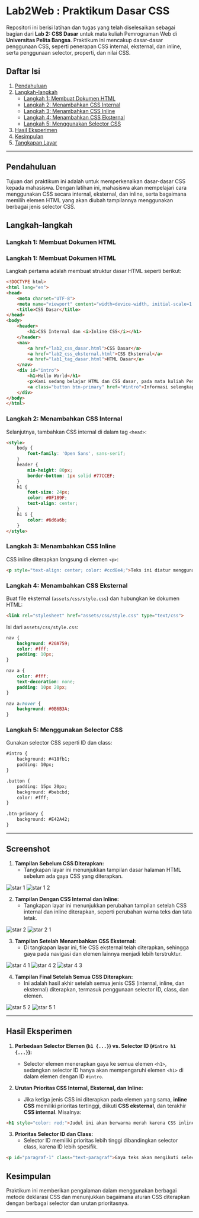 # Lab2Web : Praktikum Dasar CSS

Repositori ini berisi latihan dan tugas yang telah diselesaikan sebagai bagian dari **Lab 2: CSS Dasar** untuk mata kuliah Pemrograman Web di **Universitas Pelita Bangsa**. Praktikum ini mencakup dasar-dasar penggunaan CSS, seperti penerapan CSS internal, eksternal, dan inline, serta penggunaan selector, properti, dan nilai CSS.

## Daftar Isi
1. [Pendahuluan](#pendahuluan)
2. [Langkah-langkah](#langkah-langkah)
   - [Langkah 1: Membuat Dokumen HTML](#langkah-1-membuat-dokumen-html)
   - [Langkah 2: Menambahkan CSS Internal](#langkah-2-menambahkan-css-internal)
   - [Langkah 3: Menambahkan CSS Inline](#langkah-3-menambahkan-css-inline)
   - [Langkah 4: Menambahkan CSS Eksternal](#langkah-4-menambahkan-css-eksternal)
   - [Langkah 5: Menggunakan Selector CSS](#langkah-5-menggunakan-selector-css)
3. [Hasil Eksperimen](#hasil-eksperimen)
4. [Kesimpulan](#kesimpulan)
5. [Tangkapan Layar](#tangkapan-layar)

---

## Pendahuluan

Tujuan dari praktikum ini adalah untuk memperkenalkan dasar-dasar CSS kepada mahasiswa. Dengan latihan ini, mahasiswa akan mempelajari cara menggunakan CSS secara internal, eksternal, dan inline, serta bagaimana memilih elemen HTML yang akan diubah tampilannya menggunakan berbagai jenis selector CSS.

## Langkah-langkah

### Langkah 1: Membuat Dokumen HTML
### Langkah 1: Membuat Dokumen HTML
Langkah pertama adalah membuat struktur dasar HTML seperti berikut:

```html
<!DOCTYPE html>
<html lang="en">
<head>
    <meta charset="UTF-8">
    <meta name="viewport" content="width=device-width, initial-scale=1.0">
    <title>CSS Dasar</title>
</head>
<body>
    <header>
        <h1>CSS Internal dan <i>Inline CSS</i></h1>
    </header>
    <nav>
        <a href="lab2_css_dasar.html">CSS Dasar</a>
        <a href="lab2_css_eksternal.html">CSS Eksternal</a>
        <a href="lab1_tag_dasar.html">HTML Dasar</a>
    </nav>
    <div id="intro">
        <h1>Hello World</h1>
        <p>Kami sedang belajar HTML dan CSS dasar, pada mata kuliah Pemrograman Web.</p>
        <a class="button btn-primary" href="#intro">Informasi selengkapnya</a>
    </div>
</body>
</html>
```
### Langkah 2: Menambahkan CSS Internal
Selanjutnya, tambahkan CSS internal di dalam tag `<head>`:

```html
<style>
    body {
        font-family: 'Open Sans', sans-serif;
    }
    header {
        min-height: 80px;
        border-bottom: 1px solid #77CCEF;
    }
    h1 {
        font-size: 24px;
        color: #0F189F;
        text-align: center;
    }
    h1 i {
        color: #6d6a6b;
    }
</style>
```

### Langkah 3: Menambahkan CSS Inline
CSS inline diterapkan langsung di elemen `<p>`:

```html
<p style="text-align: center; color: #ccd8e4;">Teks ini diatur menggunakan CSS inline.</p>
```

### Langkah 4: Menambahkan CSS Eksternal
Buat file eksternal (`assets/css/style.css`) dan hubungkan ke dokumen HTML:

```html
<link rel="stylesheet" href="assets/css/style.css" type="text/css">
```

Isi dari `assets/css/style.css`:

```css
nav {
    background: #20A759;
    color: #fff;
    padding: 10px;
}

nav a {
    color: #fff;
    text-decoration: none;
    padding: 10px 20px;
}

nav a:hover {
    background: #0B6B3A;
}
```

### Langkah 5: Menggunakan Selector CSS
Gunakan selector CSS seperti ID dan class:

```html
#intro {
    background: #418fb1;
    padding: 10px;
}

.button {
    padding: 15px 20px;
    background: #bebcbd;
    color: #fff;
}

.btn-primary {
    background: #E42A42;
}
```
---
## Screenshot
1. **Tampilan Sebelum CSS Diterapkan:**
   - Tangkapan layar ini menunjukkan tampilan dasar halaman HTML sebelum ada gaya CSS yang diterapkan.
     
![star 1](https://github.com/user-attachments/assets/10fc6b4e-43ab-4425-88c9-c58d42f7fb56)
![star 1 2](https://github.com/user-attachments/assets/ac986bc6-00ca-4f3e-a991-c977b11f2ddd)

2. **Tampilan Dengan CSS Internal dan Inline:**
   - Tangkapan layar ini menunjukkan perubahan tampilan setelah CSS internal dan inline diterapkan, seperti perubahan warna teks dan tata letak.

![star 2](https://github.com/user-attachments/assets/88f5f24a-56a5-4fd5-b4dc-0ed5d8020acf)
![star 2 1](https://github.com/user-attachments/assets/54dcf69d-2a52-4f77-8e3c-62e83b5ec01a)

3. **Tampilan Setelah Menambahkan CSS Eksternal:**
   - Di tangkapan layar ini, file CSS eksternal telah diterapkan, sehingga gaya pada navigasi dan elemen lainnya menjadi lebih terstruktur.

![star 4 1](https://github.com/user-attachments/assets/bc25368a-92c9-44ad-988b-0b178cb30359)
![star 4 2](https://github.com/user-attachments/assets/63e5e39e-9551-4e79-a86d-43949a24ceba)
![star 4 3](https://github.com/user-attachments/assets/69b25c8d-3d78-48d4-80b2-06a252e9d7c6)

4. **Tampilan Final Setelah Semua CSS Diterapkan:**
   - Ini adalah hasil akhir setelah semua jenis CSS (internal, inline, dan eksternal) diterapkan, termasuk penggunaan selector ID, class, dan elemen.

![star 5 2](https://github.com/user-attachments/assets/cb16a50e-b7b5-4215-a41c-afbd22190628)
![star 5 1](https://github.com/user-attachments/assets/a427da9e-6d06-4aa1-8ead-d71198e5d50e)

---
## Hasil Eksperimen
1. **Perbedaan Selector Elemen (`h1 {...}`) vs. Selector ID (`#intro h1 {...}`):**
   - Selector elemen menerapkan gaya ke semua elemen `<h1>`, sedangkan selector ID hanya akan mempengaruhi elemen `<h1>` di dalam elemen dengan ID `#intro`.

2. **Urutan Prioritas CSS Internal, Eksternal, dan Inline:**
   - Jika ketiga jenis CSS ini diterapkan pada elemen yang sama, **inline CSS** memiliki prioritas tertinggi, diikuti **CSS eksternal**, dan terakhir **CSS internal**. Misalnya:

```html
<h1 style="color: red;">Judul ini akan berwarna merah karena CSS inline.</h1>
```

3. **Prioritas Selector ID dan Class:**
   - Selector ID memiliki prioritas lebih tinggi dibandingkan selector class, karena ID lebih spesifik.

```html
<p id="paragraf-1" class="text-paragraf">Gaya teks akan mengikuti selector ID.</p>
```

## Kesimpulan
Praktikum ini memberikan pengalaman dalam menggunakan berbagai metode deklarasi CSS dan menunjukkan bagaimana aturan CSS diterapkan dengan berbagai selector dan urutan prioritasnya.

---

